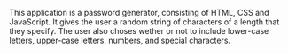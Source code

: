 This application is a password generator, consisting of HTML, CSS and JavaScript.  It gives the user a random string of characters of a length that they specify. The user also choses wether or not to include lower-case letters, upper-case letters, numbers, and special characters.  